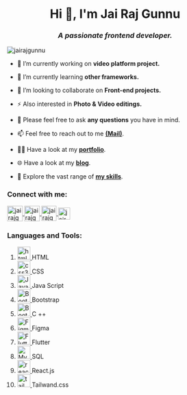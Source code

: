 <h1 align="center">Hi 👋, I'm Jai Raj Gunnu</h1>
<h3 align="center"><i>A passionate frontend developer.</i></h3></h3>

<div align="left"> <img src="https://komarev.com/ghpvc/?username=jairajgunnu&label=Profile%20views&color=red&style=flat" alt="jairajgunnu" /> </div>

- 🔭 I’m currently working on **video platform project.**

- 🌱 I’m currently learning **other frameworks.**

- 👯 I’m looking to collaborate on **Front-end projects.**

- ⚡ Also interested in **Photo & Video editings.**

-  💬 Please feel free to ask **any questions** you have in mind.

- 📫 Feel free to reach out to me **[(Mail)](mailto:jairajgsklm@gmail.com)**.

- 👨‍💻 Have a look at my **[portfolio](https://jairaj-portfolio.blogspot.com/)**.

- 🌐 Have a look at my **[blog](http://epgsk.blogspot.com/)**.

- 📄 Explore the vast range of **[my skills](https://drive.google.com/file/d/1hlROXlRS30L36T4FyfAWc38uoWM4ioFj/view?usp=sharing)**.


<h3 align="left">Connect with me:</h3>
<div align="left">
<a href="https://linkedin.com/in/jairajgunnu" target="blank">
<img align="center" src="https://blogger.googleusercontent.com/img/b/R29vZ2xl/AVvXsEg1xGWiwUO8ZxUWbW5AVWBKcdfmzbWb1h4bGopCqq7oOSPy6igeS8grtbLnSjYqPg-7o-DxgyAKU9uqa4L8DDl_2OIUHo8ko2Pwbq2nK0kJ9ar6IvrNft2wNPFk7gX1PeUnsaSJxekkSokheBKA8g-rzluhgnsZ2f71GuARyxXVZApNikAg0JZ4_BQA3Vla/s1600/icons8-linkedin-48.png" alt="jairajgunnu" height="36" width="36" />
</a>
<a href="https://instagram.com/jairaj_gunnu" target="blank">
<img align="center" src="https://blogger.googleusercontent.com/img/b/R29vZ2xl/AVvXsEgIuPItNqA2XdQKc8Y4dt0eGzkh7haEwUSkxYXjeRdtWU4sxft98REISHioplkCc4KXJ0qR-7gyBjymr9hpPUf16S7TyiOQDg02yHARyjgb6zAZ73wKhx2HrKKKZTFtDkTT6b5OmPWSehkOsJLIrpUFHKgjXf-vJ926vy4y2ZTmJJ6k1a0pHgXdTuXyAeZk/s1600/icons8-instagram-48.png" alt="jairajgunnu" height="36" width="36" />
</a>
<a href="https://fb.com/jairajgunnu" target="blank">
<img align="center" src="https://blogger.googleusercontent.com/img/b/R29vZ2xl/AVvXsEh7oHX7bC15bwIR1MFLTIbfI_0623o8t1pTTq94HjKtIAqm4H5w1BbgmQBG9c617jx7i67jQrMjFSJMdqVqtkWtNtORbirPwc7EU0NdQtR4y8vYjMnx4Mv5AcLRiMfpQ5H5qCdlHE_qcxG-CavKgiX7oFJqLwZpr3Xuf04dH8--0jH1xMV1KcR_pVQJm9Qk/s1600/icons8-facebook-48.png" alt="jairajgunnu" height="35" width="35" />
</a>
<a href="https://twitter.com/jairajgunnu" target="blank">
<img align="center" src="https://blogger.googleusercontent.com/img/b/R29vZ2xl/AVvXsEiIRfYXLv3e6__9J-4m5gn_EbSTgGrfNdSslQYhnQOxRT_aOYFkDGQEejWTcHS5orptcNzKH6cA1t28YsBgCgQ8dRGbX3nxZKPhwuT6eclNFl3zJOykbmO2-vVlg_HFj9Z9lRgLFdiBOuKnCFzTLXxvg-eY8Y_JShBIIOIMdXrwpYBQsgGs8HaSqv6YUzMn/s1600/icons8-x-50%20(1).png" alt="jairajgunnu" height="28" width="28" />
</a>

</div>

<h3 align="left">Languages and Tools:</h3>
<div align="left">

<ol>

<li>
<a href="https://www.w3.org/html/" target="_blank" rel="noreferrer">
<img src="https://img.icons8.com/?size=512&id=20909&format=png" alt="html5" width="30" height="30"/>
</a>  HTML
</li>
<li>
<a href="https://www.w3.org/html/" target="_blank" rel="noreferrer">
<img src="https://img.icons8.com/?size=512&id=7gdY5qNXaKC0&format=png" alt="css3" width="30" height="30"/>
</a>  CSS
</li>
<li>
<a href="https://www.w3.org/html/" target="_blank" rel="noreferrer">
<img src="https://img.icons8.com/?size=512&id=PXTY4q2Sq2lG&format=png" alt="Java Script" width="30" height="30"/>
</a>  Java Script
</li>
<li>
<a href="https://www.w3.org/html/" target="_blank" rel="noreferrer">
<img src="https://img.icons8.com/?size=512&id=84710&format=png" alt="Bootstrap" width="30" height="30"/>
</a>  Bootstrap
</li>
<li>
<a href="https://www.w3.org/html/" target="_blank" rel="noreferrer">
<img src="https://img.icons8.com/?size=512&id=xpZyBcADYUSf&format=png" alt="Bootstrap" width="30" height="30"/>
</a>  C ++
</li>
<li>
<a href="https://www.w3.org/html/" target="_blank" rel="noreferrer">
<img src="https://img.icons8.com/?size=512&id=zfHRZ6i1Wg0U&format=png" alt="Figma" width="30" height="30"/>
</a>  Figma
</li>
<li>
<a href="https://www.w3.org/html/" target="_blank" rel="noreferrer">
<img src="https://img.icons8.com/?size=512&id=pCvIfmctRaY8&format=png" alt="Flutter" width="30" height="30"/>
</a>  Flutter
</li>
<li>
<a href="https://www.w3.org/html/" target="_blank" rel="noreferrer">
<img src="https://img.icons8.com/?size=512&id=QSjnrUKYMnxO&format=png" alt="MySQL" width="30" height="30"/>
</a>  SQL
</li>
<li>
<a href="https://www.w3.org/html/" target="_blank" rel="noreferrer">
<img src="https://img.icons8.com/?size=512&id=t4YbEbA834uH&format=png" alt="react" width="30" height="30"/>
</a>  React.js
</li>
<li>
<a href="https://www.w3.org/html/" target="_blank" rel="noreferrer">
<img src="https://camo.githubusercontent.com/5734d0669fe22ce04a1cb989a156cd32c379875f6bca56d5210c9432824856d9/68747470733a2f2f7777772e766563746f726c6f676f2e7a6f6e652f6c6f676f732f7461696c77696e646373732f7461696c77696e646373732d69636f6e2e737667" alt="tailwand" width="30" height="30"/>
</a>  Tailwand.css
</li>


</ol>
</div>

